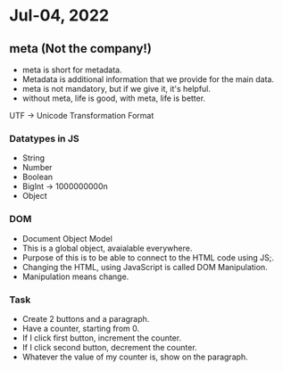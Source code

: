 # Jul-04, 2022

## meta (Not the company!)
- meta is short for metadata.
- Metadata is additional information that we provide for the main data.
- meta is not mandatory, but if we give it, it's helpful.
- without meta, life is good, with meta, life is better.

UTF -> Unicode Transformation Format


### Datatypes in JS
- String
- Number
- Boolean
- BigInt -> 1000000000n
- Object 

### DOM
- Document Object Model
- This is a global object, avaialable everywhere.
- Purpose of this is to be able to connect to the HTML code using JS;.
- Changing the HTML, using JavaScript is called DOM Manipulation.
- Manipulation means change.

### Task
- Create 2 buttons and a paragraph.
- Have a counter, starting from 0.
- If I click first button, increment the counter.
- If I click second button, decrement the counter.
- Whatever the value of my counter is, show on the paragraph.